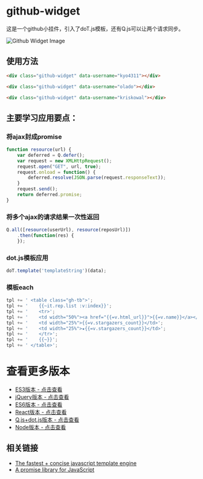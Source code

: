 # github-widget
这是一个github小挂件，引入了doT.js模板，还有Q.js可以让两个请求同步。

![Github Widget Image](https://raw.githubusercontent.com/kyo4311/mylab/gh-pages/images/widget/github-widget-q-dot.jpg)

## 使用方法
```html
<div class="github-widget" data-username="kyo4311"></div>

<div class="github-widget" data-username="olado"></div>

<div class="github-widget" data-username="kriskowal"></div>
```


## 主要学习应用要点：

### 将ajax封成promise
```js
function resource(url) {
    var deferred = Q.defer();
    var request = new XMLHttpRequest();
    request.open("GET", url, true);
    request.onload = function() {
        deferred.resolve(JSON.parse(request.responseText));
    }
    request.send();
    return deferred.promise;
}
```

### 将多个ajax的请求结果一次性返回
```js
Q.all([resource(userUrl), resource(reposUrl)])
    .then(function(res) {
    });
```


### dot.js模板应用
```js
doT.template('templateString')(data);
```

### 模板each
```js 
tpl += ' <table class="gh-tb">';
tpl += '    {{~it.rep.list :v:index}}';
tpl += '    <tr>';
tpl += '    <td width="50%"><a href="{{=v.html_url}}">{{=v.name}}</a></div></td>';
tpl += '    <td width="25%">{{=v.stargazers_count}}</td>';
tpl += '    <td width="25%">★{{=v.stargazers_count}}</td>';
tpl += '    </tr>';
tpl += '    {{~}}';
tpl += ' </table>';
```

# 查看更多版本
- [ES3版本 - 点击查看](https://github.com/kyo4311/mylab/tree/master/github-widget) 
- [jQuery版本 - 点击查看](https://github.com/kyo4311/mylab/tree/master/github-widget-jquery) 
- [ES6版本 - 点击查看](https://github.com/kyo4311/mylab/tree/master/github-widget-es6)
- [React版本 - 点击查看](https://github.com/kyo4311/mylab/tree/master/github-widget-react)
- [Q.js+dot.js版本 - 点击查看](https://github.com/kyo4311/mylab/tree/master/github-widget-q-dot)
- [Node版本 - 点击查看](https://github.com/kyo4311/mylab/tree/master/github-widget-node)


## 相关链接
- [The fastest + concise javascript template engine](http://olado.github.io/doT/)
- [A promise library for JavaScript](https://github.com/kriskowal/q)


